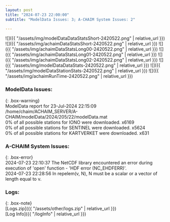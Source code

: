 ```yaml
---
layout: post
title: "2024-07-23 22:00:00"
subtitle: "ModelData Issues: 3; A-CHAIM System Issues: 2"

---
```


![]({{ "/assets/img/modelDataDataStatsShort-2420522.png" | relative_url }})
![]({{ "/assets/img/achaimDataStatsShort-2420522.png" | relative_url }})
![]({{ "/assets/img/achaimDataStatsLong00-2420522.png" | relative_url }})
![]({{ "/assets/img/achaimDataStatsLong01-2420522.png" | relative_url }})
![]({{ "/assets/img/achaimDataStatsLong02-2420522.png" | relative_url }})
![]({{ "/assets/img/modelDataDataStats-2420522.png" | relative_url }})
![]({{ "/assets/img/modelDataStationStats-2420522.png" | relative_url }})
![]({{ "/assets/img/achaimRunTime-2420522.png" | relative_url }})


### ModelData Issues:  
  
{: .box-warning}  
 ModelData report for 23-Jul-2024 22:15:09   
 /home/chaim/ACHAIM_SERVER/A-CHAIM/modelData/2024/205/22/modelData.mat   
 0% of all possible stations for IONO were downloaded. x6169   
 0% of all possible stations for SENTINEL were downloaded. x5624   
 0% of all possible stations for KARTVERKET were downloaded. x631   
  
### A-CHAIM System Issues:  
  
{: .box-error}  
2024-07-23 22:10:37 The NetCDF library encountered an error during execution of 'open' function - 'HDF error (NC_EHDFERR)'.  
2024-07-23 22:28:56 In repelem(v, N), N must be a scalar or a vector of length equal to v.  

### Logs:  
  
{: .box-note}  
[Logs.zip]({{ "/assets/other/logs.zip" | relative_url }})  
[Log Info]({{ "/logInfo" | relative_url }})  
